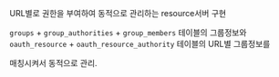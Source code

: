 URL별로 권한을 부여하여 동적으로 관리하는 resource서버 구현



`groups` + `group_authorities` + `group_members` 테이블의 그룹정보와
`oauth_resource` + `oauth_resource_authority` 테이블의 URL별 그룹정보를

매칭시켜서 동적으로 관리.
